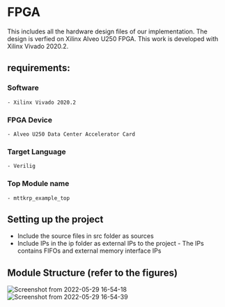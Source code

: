 # FPGA
This includes all the hardware design files of our implementation. The design is verfied on Xilinx Alveo U250 FPGA. This work is developed with Xilinx Vivado 2020.2.

## requirements:
### Software
    - Xilinx Vivado 2020.2
### FPGA Device
    - Alveo U250 Data Center Accelerator Card
### Target Language
    - Verilig
### Top Module name
    - mttkrp_example_top

## Setting up the project
- Include the source files in src folder as sources
- Include IPs in the ip folder as external IPs to the project
        - The IPs contains FIFOs and external memory interface IPs

## Module Structure (refer to the figures)

![Screenshot from 2022-05-29 16-54-18](https://user-images.githubusercontent.com/54261529/170896512-627f91be-3836-4d5f-aae0-ff0f47b9c167.png)
![Screenshot from 2022-05-29 16-54-39](https://user-images.githubusercontent.com/54261529/170896515-468e5851-962f-46af-8fa6-7f66b672d8d5.png)

